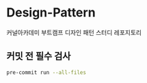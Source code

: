 # Design-Pattern

커널아카데미 부트캠프 디자인 패턴 스터디 레포지토리

## 커밋 전 필수 검사

```bash
pre-commit run --all-files
```

